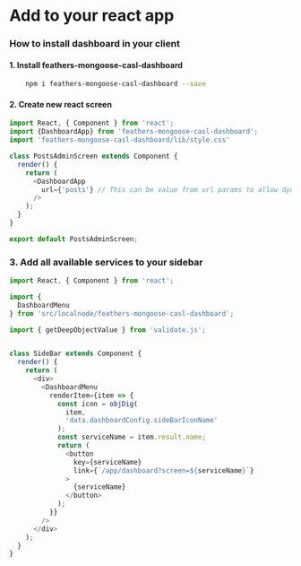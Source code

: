 # Add to your react app

### How to install dashboard in your client

#### 1. Install feathers-mongoose-casl-dashboard

```bash
    npm i feathers-mongoose-casl-dashboard --save
```

#### 2. Create new react screen 

```javascript
import React, { Component } from 'react';
import {DashboardApp} from 'feathers-mongoose-casl-dashboard';
import 'feathers-mongoose-casl-dashboard/lib/style.css'

class PostsAdminScreen extends Component {
  render() {
    return (
      <DashboardApp
        url={'posts'} // This can be value from url params to allow dynamic screen
      />
    );
  }
}

export default PostsAdminScreen;

```

### 3. Add all available services to your sidebar

```javascript
import React, { Component } from 'react';

import {
  DashboardMenu
} from 'src/localnode/feathers-mongoose-casl-dashboard';

import { getDeepObjectValue } from 'validate.js';


class SideBar extends Component {
  render() {
    return (
      <div>
        <DashboardMenu
          renderItem={item => {
            const icon = objDig(
              item,
              'data.dashboardConfig.sideBarIconName'
            );
            const serviceName = item.result.name;
            return (
              <button
                key={serviceName}
                link={`/app/dashboard?screen=${serviceName}`}
              >
                {serviceName}
              </button>
            );
          }}
        />
      </div>
    );
  }
}
```

